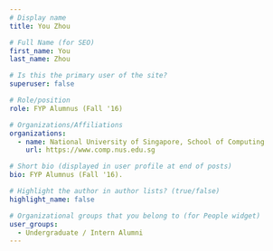 ```yaml
---
# Display name
title: You Zhou

# Full Name (for SEO) 
first_name: You
last_name: Zhou

# Is this the primary user of the site?
superuser: false

# Role/position
role: FYP Alumnus (Fall '16)

# Organizations/Affiliations
organizations:
  - name: National University of Singapore, School of Computing
    url: https://www.comp.nus.edu.sg

# Short bio (displayed in user profile at end of posts)
bio: FYP Alumnus (Fall '16). 

# Highlight the author in author lists? (true/false)
highlight_name: false

# Organizational groups that you belong to (for People widget)
user_groups:
  - Undergraduate / Intern Alumni
---
```


